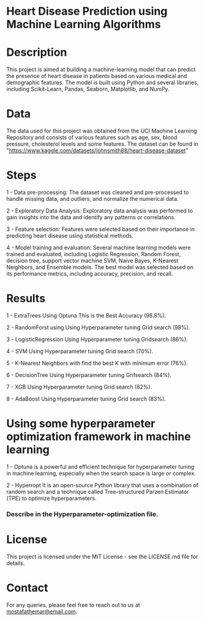 # Heart Disease Prediction using Machine Learning Algorithms

# Description
This project is aimed at building a machine-learning model that can predict the presence of heart disease in patients based on various medical and demographic features. The model is built using Python and several libraries, including Scikit-Learn, Pandas, Seaborn, Matplotlib, and NumPy.

# Data
The data used for this project was obtained from the UCI Machine Learning Repository and consists of various features such as age, sex, blood pressure, cholesterol levels and some features. The dataset can be found in "https://www.kaggle.com/datasets/johnsmith88/heart-disease-dataset"

# Steps

1 - Data pre-processing: The dataset was cleaned and pre-processed to handle missing data, and outliers, and normalize the numerical data.

2 - Exploratory Data Analysis: Exploratory data analysis was performed to gain insights into the data and identify any patterns or correlations.

3 - Feature selection: Features were selected based on their importance in predicting heart disease using statistical methods.

4 - Model training and evaluation: Several machine learning models were trained and evaluated, including Logistic Regression, Random Forest, decision tree, support vector machine SVM, Naive Bayes, K-Nearest Neighbors, and Ensemble models. The best model was selected based on its performance metrics, including accuracy, precision, and recall.

# Results

1 - ExtraTrees Using Optuna This is the Best Accuracy (98.8%).


2 - RandomForst using Using Hyperparameter tuning Grid search (98%).


3 - LogisticRegression Using Hyperparameter tuning Gridsearch (86%).


4 - SVM Using Hyperparameter tuning Grid search (70%).


5 - K-Nearest Neighbors with find the best K with minimum error (76%).


6 - DecisionTree Using Hyperparameter tuning Grifsearch (84%).


7 - XGB Using Hyperparameter tuning Grid search (82%).


8 - AdaBoost Using Hyperparameter tuning Grid search (83%).




# Using some  hyperparameter optimization framework in machine learning 
1 - Optuna is a powerful and efficient technique for hyperparameter tuning in machine learning, especially when the search space is large or complex.

2 - Hyperropt It is an open-source Python library that uses a combination of random search and a technique called Tree-structured Parzen Estimator (TPE) to optimize hyperparameters. 

### Describe in the Hyperparameter-optimization file.

# License
This project is licensed under the MIT License - see the LICENSE.md file for details.

# Contact
For any queries, please feel free to reach out to us at mostafathemar@email.com.


